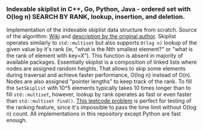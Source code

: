 ### Indexable skiplist in C++, Go, Python, Java - ordered set with O(log n) SEARCH BY RANK, lookup, insertion, and deletion. 
Implementation of the indexable skiplist data structure from scratch. Source of the algorithm: [Wiki](https://en.wikipedia.org/wiki/Skip_list) and [description by the original author](https://citeseerx.ist.psu.edu/viewdoc/download?doi=10.1.1.17.524&rep=rep1&type=pdf). Skiplist operates similarly to `std::multiset` but also supports `O(log n)` lookup of the given value by it's rank (ie, "what is the Nth smallest element?" or "what is the rank of element with key=X"). This function is absent in majority of available packages. Essentially skiplist is a composition of linked lists where nodes are assigned random heights. That allows to skip some elements during traversal and achieve faster performance, O(log n) instead of O(n). Nodes are also assigned "pointer lengths" to keep track of the rank. 
To fill the `SetSkiplist` with 10^5 elements typically takes 10 times longer than to fill `std::multiset`, however, lookup by rank operates as fast or even faster than `std::multiset find()`. 
[This leetcode problem](https://leetcode.com/problems/count-of-smaller-numbers-after-self/) is perfect for testing of the ranking feature, since it's impossible to pass the time limit without O(log n) count. All implementations in this repository except Python are fast enough. 

